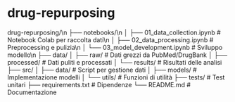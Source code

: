 # drug-repurposing

drug-repurposing/\n
├── notebooks/\n
│   ├── 01_data_collection.ipynb    # Notebook Colab per raccolta dati\n
│   ├── 02_data_processing.ipynb    # Preprocessing e pulizia\n
│   └── 03_model_development.ipynb  # Sviluppo modello\n
├── data/
│   ├── raw/                        # Dati grezzi da PubMed/DrugBank
│   ├── processed/                  # Dati puliti e processati
│   └── results/                    # Risultati delle analisi
├── src/
│   ├── data/                       # Script per gestione dati
│   ├── models/                     # Implementazione modelli
│   └── utils/                      # Funzioni di utilità
├── tests/                          # Test unitari
├── requirements.txt                # Dipendenze
└── README.md                       # Documentazione
